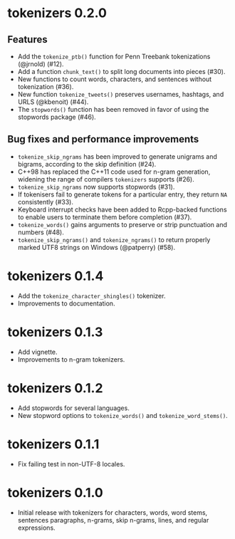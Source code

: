 # tokenizers 0.2.0

## Features

- Add the `tokenize_ptb()` function for Penn Treebank tokenizations (@jrnold) (#12).
- Add a function `chunk_text()` to split long documents into pieces (#30).
- New functions to count words, characters, and sentences without tokenization (#36).
- New function `tokenize_tweets()` preserves usernames, hashtags, and URLS (@kbenoit) (#44).
- The `stopwords()` function has been removed in favor of using the stopwords package (#46).

## Bug fixes and performance improvements

- `tokenize_skip_ngrams` has been improved to generate unigrams and bigrams, according to the skip definition (#24).
- C++98 has replaced the C++11 code used for n-gram generation, widening the range of compilers `tokenizers` supports (#26).
- `tokenize_skip_ngrams` now supports stopwords (#31).
- If tokenisers fail to generate tokens for a particular entry, they return `NA` consistently (#33).
- Keyboard interrupt checks have been added to Rcpp-backed functions to enable users to terminate them before completion (#37).
- `tokenize_words()` gains arguments to preserve or strip punctuation and numbers (#48).
- `tokenize_skip_ngrams()` and `tokenize_ngrams()` to return properly marked UTF8 strings on Windows (@patperry) (#58).

# tokenizers 0.1.4

- Add the `tokenize_character_shingles()` tokenizer. 
- Improvements to documentation.

# tokenizers 0.1.3

- Add vignette.
- Improvements to n-gram tokenizers.

# tokenizers 0.1.2

- Add stopwords for several languages.
- New stopword options to `tokenize_words()` and `tokenize_word_stems()`.

# tokenizers 0.1.1

- Fix failing test in non-UTF-8 locales.

# tokenizers 0.1.0

- Initial release with tokenizers for characters, words, word stems, sentences
  paragraphs, n-grams, skip n-grams, lines, and regular expressions.
